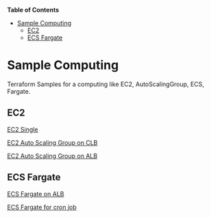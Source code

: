 <!-- START doctoc generated TOC please keep comment here to allow auto update -->
<!-- DON'T EDIT THIS SECTION, INSTEAD RE-RUN doctoc TO UPDATE -->
**Table of Contents**

- [Sample Computing](#sample-computing)
  - [EC2](#ec2)
  - [ECS Fargate](#ecs-fargate)

<!-- END doctoc generated TOC please keep comment here to allow auto update -->

# Sample Computing

Terraform Samples for a computing like EC2, AutoScalingGroup, ECS, Fargate.

## EC2

[EC2 Single](./modules/computing/ec2_single/)

[EC2 Auto Scaling Group on CLB](./modules/computing/ec2_clb/)

[EC2 Auto Scaling Group on ALB](./modules/computing/ec2_alb/)

## ECS Fargate

[ECS Fargate on ALB](./modules/computing/fargate_alb/)

[ECS Fargate for cron job](./modules/computing/fargate_cron/)
